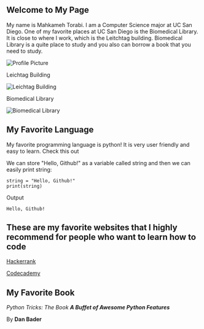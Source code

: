 ## Welcome to My Page

My name is Mahkameh Torabi. I am a Computer Science major at UC San Diego. One of my favorite places at UC San Diego is the Biomedical Library. It is close to where I work, which is the Leitchtag building. Biomedical Library is a quite place to study and you also can borrow a book that you need to study. 

![Profile Picture](https://avatars2.githubusercontent.com/u/59551192?s=400&u=f57c494334a7438ed57702fb493f57fa0f81bd11&v=4)


Leichtag Building

![Leichtag Building](http://repro.ucsd.edu/SiteAssets/Images/Leichtag-Large-adjusted%20(525x344).jpg)



Biomedical Library

![Biomedical Library](https://pfeifferpartners.com/wp-content/uploads/2016/03/ucsd-biomed-ext-4-M.jpg)



## My Favorite Language

My favorite programming language is python! It is very user friendly and easy to learn. Check this out


We can store "Hello, Github!" as a variable called string and then we can easily print string:


```
string = "Hello, Github!"
print(string)
```

Output

```
Hello, Github!
```


## These are my favorite websites that I highly recommend for people who want to learn how to code
[Hackerrank](https://www.hackerrank.com/domains/python)

[Codecademy](https://www.codecademy.com/learn/learn-python)


## My Favorite Book
*Python Tricks: The Book **A Buffet of Awesome Python Features***

By **Dan Bader**
